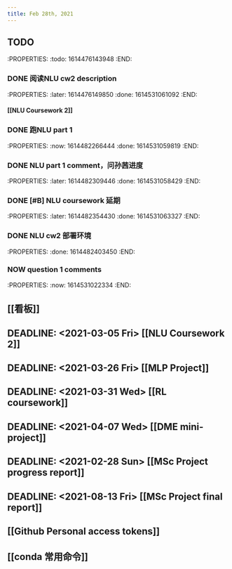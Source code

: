 ```yaml
---
title: Feb 28th, 2021
---
```


## TODO
:PROPERTIES:
:todo: 1614476143948
:END:
### DONE 阅读NLU cw2 description
:PROPERTIES:
:later: 1614476149850
:done: 1614531061092
:END:
#### [[NLU Coursework 2]]
### DONE 跑NLU part 1
:PROPERTIES:
:now: 1614482266444
:done: 1614531059819
:END:
### DONE NLU part 1 comment，问孙茜进度
:PROPERTIES:
:later: 1614482309446
:done: 1614531058429
:END:
### DONE [#B] NLU coursework 延期
:PROPERTIES:
:later: 1614482354430
:done: 1614531063327
:END:
### DONE NLU cw2 部署环境
:PROPERTIES:
:done: 1614482403450
:END:
### NOW question 1 comments
:PROPERTIES:
:now: 1614531022334
:END:
## [[看板]]
## DEADLINE: <2021-03-05 Fri> [[NLU Coursework 2]]
## DEADLINE: <2021-03-26 Fri> [[MLP Project]]
## DEADLINE: <2021-03-31 Wed> [[RL coursework]]
## DEADLINE: <2021-04-07 Wed> [[DME mini-project]]
## DEADLINE: <2021-02-28 Sun> [[MSc Project progress report]]
## DEADLINE: <2021-08-13 Fri> [[MSc Project final report]]
## [[Github Personal access tokens]]
## [[conda 常用命令]]
##